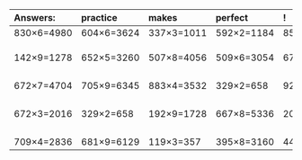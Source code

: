 | Answers: | practice | makes | perfect | ! |
| :--- | :--- | :--- | :--- | :--- |
| 830×6=4980 | 604×6=3624 | 337×3=1011 | 592×2=1184 | 850×4=3400 | 
|   |   |   |   |   | 
|   |   |   |   |   | 
|   |   |   |   |   | 
| 142×9=1278 | 652×5=3260 | 507×8=4056 | 509×6=3054 | 678×4=2712 | 
|   |   |   |   |   | 
|   |   |   |   |   | 
|   |   |   |   |   | 
|   |   |   |   |   | 
| 672×7=4704 | 705×9=6345 | 883×4=3532 | 329×2=658 | 929×3=2787 | 
|   |   |   |   |   | 
|   |   |   |   |   | 
|   |   |   |   |   | 
|   |   |   |   |   | 
| 672×3=2016 | 329×2=658 | 192×9=1728 | 667×8=5336 | 203×8=1624 | 
|   |   |   |   |   | 
|   |   |   |   |   | 
|   |   |   |   |   | 
|   |   |   |   |   | 
| 709×4=2836 | 681×9=6129 | 119×3=357 | 395×8=3160 | 445×8=3560 | 
